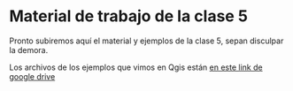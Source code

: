 # Material de trabajo de la clase 5

Pronto subiremos aquí el material y ejemplos de la clase 5, sepan disculpar la demora.

Los archivos de los ejemplos que vimos en Qgis están [en este link de google drive](https://drive.google.com/drive/folders/13Gav335mGgkgqGTEMvVAIPRFhdyYnrXJ?usp=sharing)
